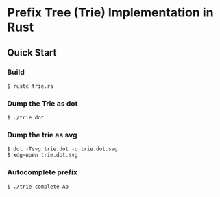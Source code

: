 # Prefix Tree (Trie) Implementation in Rust

## Quick Start

### Build

```console
$ rustc trie.rs
```

### Dump the Trie as dot

```console
$ ./trie dot

```
### Dump the trie as svg
```console
$ dot -Tsvg trie.dot -o trie.dot.svg
$ xdg-open trie.dot.svg

```

### Autocomplete prefix

```console
$ ./trie complete Ap

```
